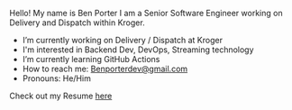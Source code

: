 Hello! My name is Ben Porter I am a Senior Software Engineer working on Delivery and Dispatch within Kroger.

- I’m currently working on Delivery / Dispatch at Kroger
- I'm interested in Backend Dev, DevOps, Streaming technology
- I’m currently learning GitHub Actions
- How to reach me: Benporterdev@gmail.com
- Pronouns: He/Him

Check out my Resume [here](https://github.com/PorterBenjamin/Resume/blob/master/Ben%20Porter.pdf)
